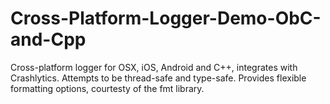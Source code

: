 # Cross-Platform-Logger-Demo-ObC-and-Cpp

Cross-platform logger for OSX, iOS, Android and C++, integrates with Crashlytics. Attempts to be thread-safe and type-safe. Provides flexible formatting options, courtesty of the fmt library.
